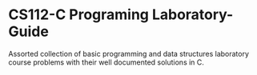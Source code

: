 # CS112-C Programing Laboratory-Guide
Assorted collection of basic programming and data structures laboratory course problems with their well documented solutions in C.

